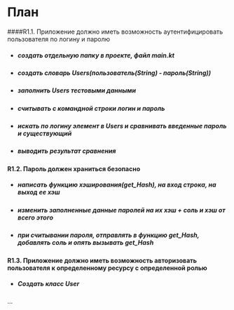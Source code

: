 # План 
####R1.1. Приложение должно иметь возможность аутентифицировать пользователя по логину и паролю
* ##### создать отдельную папку в проекте, файл main.kt  
* ##### создать словарь Users(пользователь(String) - пароль(String)) 
* ##### заполнить Users тестовыми данными
* ##### считывать с командной строки логин и пароль  
* ##### искать по логину элемент в Users и сравнивать введенные пароль и существующий  
* ##### выводить результат сравнения
#### R1.2. Пароль должен храниться безопасно
* ##### написать функцию хэширования(get_Hash), на вход строка, на выход ее хэш
* ##### изменить заполненные данные паролей на их хэш + соль и хэш от всего этого
* ##### при считывании пароля, отправлять в функцию get_Hash, добавлять соль и опять вызывать get_Hash
#### R1.3. Приложение должно иметь возможность авторизовать пользователя к определенному ресурсу с определенной ролью
* ##### Создать класс User
...